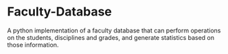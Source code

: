 # Faculty-Database
A  python implementation of a faculty database that can perform operations on the students, disciplines and grades, and  generate statistics based on those information.
